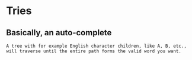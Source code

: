 # Tries

## Basically, an auto-complete

    A tree with for example English character children, like A, B, etc., will traverse until the entire path forms the valid word you want.

